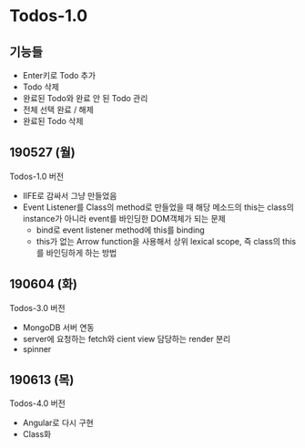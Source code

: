 # Todos-1.0
## 기능들
- Enter키로 Todo 추가
- Todo 삭제
- 완료된 Todo와 완료 안 된 Todo 관리
- 전체 선택 완료 / 해제
- 완료된 Todo 삭제

## 190527 (월)
Todos-1.0 버전
- IIFE로 감싸서 그냥 만들었음
- Event Listener를 Class의 method로 만들었을 때 해당 메소드의 this는 class의 instance가 아니라 event를 바인딩한 DOM객체가 되는 문제
  - bind로 event listener method에 this를 binding
  - this가 없는 Arrow function을 사용해서 상위 lexical scope, 즉 class의 this를 바인딩하게 하는 방법
  
## 190604 (화)
Todos-3.0 버전
- MongoDB 서버 연동
- server에 요청하는 fetch와 cient view 담당하는 render 분리
- spinner 

## 190613 (목)
Todos-4.0 버전
- Angular로 다시 구현
- Class화
